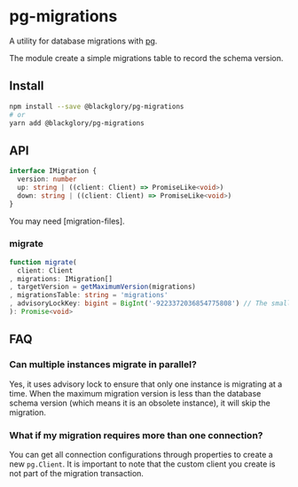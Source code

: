# pg-migrations
A utility for database migrations with [pg].

The module create a simple migrations table to record the schema version.

[pg]: https://www.npmjs.com/package/pg

## Install
```sh
npm install --save @blackglory/pg-migrations
# or
yarn add @blackglory/pg-migrations
```

## API
```ts
interface IMigration {
  version: number
  up: string | ((client: Client) => PromiseLike<void>)
  down: string | ((client: Client) => PromiseLike<void>)
}
```

You may need [migration-files].

### migrate
```ts
function migrate(
  client: Client
, migrations: IMigration[]
, targetVersion = getMaximumVersion(migrations)
, migrationsTable: string = 'migrations'
, advisoryLockKey: bigint = BigInt('-9223372036854775808') // The smallest bigint for postgres
): Promise<void>
```

## FAQ
### Can multiple instances migrate in parallel?
Yes, it uses advisory lock to ensure that only one instance is migrating at a time.
When the maximum migration version is less than the database schema version (which means it is an obsolete instance), it will skip the migration.

### What if my migration requires more than one connection?
You can get all connection configurations through properties to create a new `pg.Client`.
It is important to note that the custom client you create is not part of the migration transaction.
